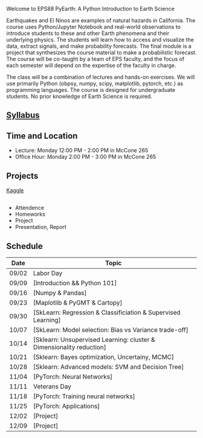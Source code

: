 Welcome to EPS88 PyEarth: A Python Introduction to Earth Science

<!-- [![documentation](https://github.com/ai4eps/EPS207_Observational_Seismology/actions/workflows/docs.yml/badge.svg)](https://ai4eps.github.io/EPS207_Observational_Seismology/) -->

Earthquakes and El Ninos are examples of natural hazards in California.  The course uses Python/Jupyter Notebook and real-world observations to introduce students to these and other Earth phenomena and their underlying physics.  The students will learn how to access and visualize the data, extract signals, and make probability forecasts.   The final module is a project that synthesizes the course material to make a probabilistic forecast.  The course will be co-taught by a team of EPS faculty, and the focus of each semester will depend on the expertise of the faculty in charge.

The class will be a combination of lectures and hands-on exercises. We will use primarily Python (obpsy, numpy, scipy, matplotlib, pytorch, etc.) as programming languages. The course is designed for undergraduate students. No prior knowledge of Earth Science is required.

## [Syllabus](syllabus.md)

## Time and Location
- Lecture: Monday 12:00 PM - 2:00 PM in McCone 265
- Office Hour: Monday 2:00 PM - 3:00 PM in McCone 265

## Projects

[Kaggle](https://www.kaggle.com/datasets)

## 
- Attendence
- Homeworks
- Project
- Presentation, Report

## Schedule

| Date | Topic |
| --- | --- |
| 09/02 | Labor Day |
| 09/09 | [Introduction && Python 101] | <!-- SEDC -->
| 09/16 | [Numpy & Pandas] |
| 09/23 | [Maplotlib & PyGMT & Cartopy] |
| 09/30 | [SkLearn: Regression & Classificiation & Supervised Learning] |
| 10/07 | [SkLearn: Model selection: Bias vs Variance trade-off] |
| 10/14 | [Sklearn: Unsupervised Learning: cluster & Dimensionality reduction] |
| 10/21 | [Sklearn: Bayes optimization, Uncertainy, MCMC] |
| 10/28 | [Sklearn: Advanced models: SVM and Decision Tree] |
| 11/04 | [PyTorch: Neural Networks] |
| 11/11 | Veterans Day |
| 11/18 | [PyTorch: Training neural networks] |
| 11/25 | [PyTorch: Applications] |
| 12/02 | [Project] |
| 12/09 | [Project] |
